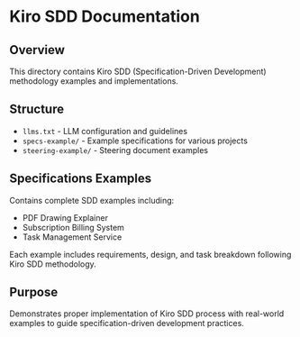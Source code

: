 # Kiro SDD Documentation

## Overview
This directory contains Kiro SDD (Specification-Driven Development) methodology examples and implementations.

## Structure
- `llms.txt` - LLM configuration and guidelines
- `specs-example/` - Example specifications for various projects
- `steering-example/` - Steering document examples

## Specifications Examples
Contains complete SDD examples including:
- PDF Drawing Explainer
- Subscription Billing System  
- Task Management Service

Each example includes requirements, design, and task breakdown following Kiro SDD methodology.

## Purpose
Demonstrates proper implementation of Kiro SDD process with real-world examples to guide specification-driven development practices.